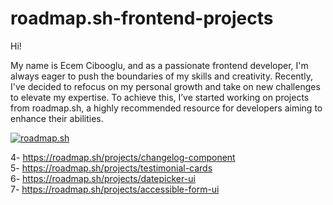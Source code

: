 # roadmap.sh-frontend-projects
<p>Hi!</p>

<p>My name is Ecem Cibooglu, and as a passionate frontend developer, I'm always eager to push the boundaries of my skills and creativity. Recently, I've decided to refocus on my personal growth and take on new challenges to elevate my expertise. To achieve this, I’ve started working on projects from roadmap.sh, a highly recommended resource for developers aiming to enhance their abilities.</p>

<p><a href="https://roadmap.sh"><img src="https://roadmap.sh/card/tall/66cc495792ec1a8a7372c757?variant=dark" alt="roadmap.sh"/></a></p>

4- https://roadmap.sh/projects/changelog-component </br>
5- https://roadmap.sh/projects/testimonial-cards </br>
6- https://roadmap.sh/projects/datepicker-ui </br>
7- https://roadmap.sh/projects/accessible-form-ui </br>
